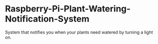 # Raspberry-Pi-Plant-Watering-Notification-System
System that notifies you when your plants need watered by turning a light on.

